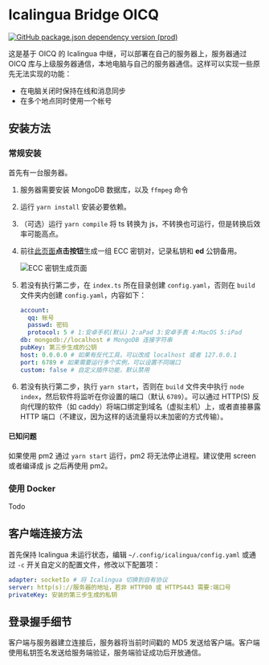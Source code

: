 # Icalingua Bridge OICQ

[![GitHub package.json dependency version (prod)](https://img.shields.io/github/package-json/dependency-version/Icalingua/Icalingua/oicq?filename=icalingua-bridge-oicq%2Fpackage.json)](https://github.com/takayama-lily/oicq)

这是基于 OICQ 的 Icalingua 中继，可以部署在自己的服务器上，服务器通过 OICQ 库与上级服务器通信，本地电脑与自己的服务器通信。这样可以实现一些原先无法实现的功能：

- 在电脑关闭时保持在线和消息同步
- 在多个地点同时使用一个帐号

## 安装方法

### 常规安装

首先有一台服务器。

1. 服务器需要安装 MongoDB 数据库，以及 `ffmpeg` 命令

2. 运行 `yarn install` 安装必要依赖。

3. （可选）运行 `yarn compile` 将 ts 转换为 js，不转换也可运行，但是转换后效率可能高点。

4. 前往[此页面](https://paulmillr.com/ecc/)**点击按钮**生成一组 ECC 密钥对，记录私钥和 **ed** 公钥备用。

   ![ECC 密钥生成页面](https://user-images.githubusercontent.com/18461360/130779855-1cdc26ad-0037-4bbf-930c-07e8cbc2f6c9.png)

5. 若没有执行第二步，在 `index.ts` 所在目录创建 `config.yaml`，否则在 `build` 文件夹内创建 `config.yaml`，内容如下：

   ```yaml
   account:
     qq: 帐号
     passwd: 密码
     protocol: 5 # 1:安卓手机(默认) 2:aPad 3:安卓手表 4:MacOS 5:iPad
   db: mongodb://localhost # MongoDB 连接字符串
   pubKey: 第三步生成的公钥
   host: 0.0.0.0 # 如果有反代工具，可以改成 localhost 或者 127.0.0.1
   port: 6789 # 如果需要运行多个实例，可以设置不同端口
   custom: false # 自定义插件功能，默认禁用
   ```

6. 若没有执行第二步，执行 `yarn start`，否则在 `build` 文件夹中执行 `node index`，然后软件将监听在你设置的端口（默认 `6789`）。可以通过 HTTP(S) 反向代理的软件（如 caddy）将端口绑定到域名（虚拟主机）上，或者直接暴露 HTTP 端口（不建议，因为这样的话流量将以未加密的方式传输）。

#### 已知问题

如果使用 pm2 通过 `yarn start` 运行，pm2 将无法停止进程。建议使用 screen 或者编译成 js 之后再使用 pm2。

### 使用 Docker

Todo

## 客户端连接方法

首先保持 Icalingua 未运行状态，编辑 `~/.config/icalingua/config.yaml` 或通过 `-c` 开关自定义的配置文件，修改以下配置项：

```yaml
adapter: socketIo # 将 Icalingua 切换到自有协议
server: http(s)://服务器的地址，若非 HTTP80 或 HTTPS443 需要:端口号
privateKey: 安装的第三步生成的私钥
```

## 登录握手细节

客户端与服务器建立连接后，服务器将当前时间戳的 MD5 发送给客户端。客户端使用私钥签名发送给服务端验证，服务端验证成功后开放通信。
